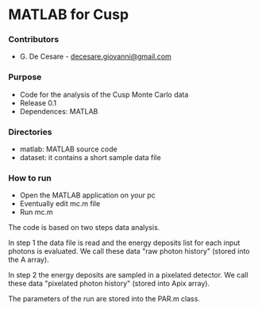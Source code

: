 # MATLAB for Cusp #

### Contributors ###

* G. De Cesare - decesare.giovanni@gmail.com

### Purpose ###

* Code for the analysis of the Cusp Monte Carlo data
* Release 0.1
* Dependences: MATLAB

### Directories ###

* matlab: MATLAB source code
* dataset: it contains a short sample data file


### How to run ###

* Open the MATLAB application on your pc
* Eventually edit mc.m file
* Run mc.m

The code is based on two steps data analysis.

In step 1 the data file is read and the energy deposits list for each input photons is evaluated. We call these data "raw photon history" (stored into the A array).

In step 2 the energy deposits are sampled in a pixelated detector. We call these data "pixelated photon history" (stored into Apix array).

The parameters of the run are stored into the PAR.m class.


